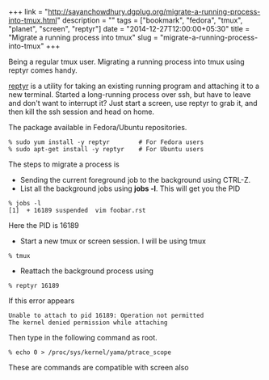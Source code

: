 +++
link = "http://sayanchowdhury.dgplug.org/migrate-a-running-process-into-tmux.html"
description = ""
tags = ["bookmark", "fedora", "tmux", "planet", "screen", "reptyr"]
date = "2014-12-27T12:00:00+05:30"
title = "Migrate a running process into tmux"
slug = "migrate-a-running-process-into-tmux"
+++

Being a regular tmux user. Migrating a running process into tmux using
reptyr comes handy.

[reptyr](https://github.com/nelhage/reptyr) is a utility for taking an
existing running program and attaching it to a new terminal. Started a
long-running process over ssh, but have to leave and don't want to
interrupt it? Just start a screen, use reptyr to grab it, and then kill
the ssh session and head on home.

The package available in Fedora/Ubuntu repositories.

``` {.sourceCode .}
% sudo yum install -y reptyr        # For Fedora users
% sudo apt-get install -y reptyr    # For Ubuntu users
```

The steps to migrate a process is

-   Sending the current foreground job to the background using CTRL-Z.
-   List all the background jobs using **jobs -l**. This will get you
    the PID

``` {.sourceCode .}
% jobs -l
[1]  + 16189 suspended  vim foobar.rst
```

Here the PID is 16189

-   Start a new tmux or screen session. I will be using tmux

``` {.sourceCode .}
% tmux
```

-   Reattach the background process using

``` {.sourceCode .}
% reptyr 16189
```

If this error appears

``` {.sourceCode .}
Unable to attach to pid 16189: Operation not permitted
The kernel denied permission while attaching
```

Then type in the following command as root.

``` {.sourceCode .}
% echo 0 > /proc/sys/kernel/yama/ptrace_scope
```

These are commands are compatible with screen also
